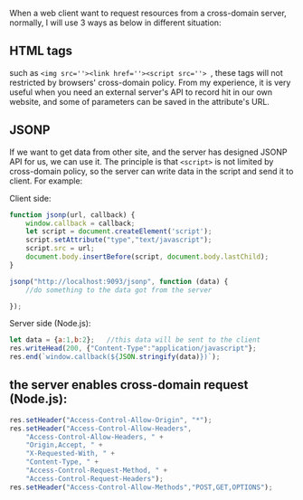 When a web client want to request resources from a cross-domain server, normally, I will use 3 ways as below in different situation:

## HTML tags

such as `<img src=''><link href=''><script src=''> `, these tags will not restricted by browsers' cross-domain policy. From my experience, it is very useful when you need an external server's API to record hit in our own website, and some of parameters can be saved in the attribute's URL.

## JSONP

If we want to get data from other site, and the server has designed JSONP API for us, we can use it. The principle is that `<script>` is not limited by cross-domain policy, so the server can write data in the script and send it to client. For example:

Client side:
```JavaScript
function jsonp(url, callback) {
    window.callback = callback;
    let script = document.createElement('script');
    script.setAttribute("type","text/javascript");
    script.src = url;
    document.body.insertBefore(script, document.body.lastChild);
}

jsonp("http://localhost:9093/jsonp", function (data) {
    //do something to the data got from the server

});
```

Server side (Node.js):
```JavaScript
let data = {a:1,b:2};   //this data will be sent to the client
res.writeHead(200, {"Content-Type":"application/javascript"};
res.end(`window.callback(${JSON.stringify(data)})`);
```

## the server enables cross-domain request (Node.js):

```JavaScript
res.setHeader("Access-Control-Allow-Origin", "*");
res.setHeader("Access-Control-Allow-Headers",
    "Access-Control-Allow-Headers, " +
    "Origin,Accept, " +
    "X-Requested-With, " +
    "Content-Type, " +
    "Access-Control-Request-Method, " +
    "Access-Control-Request-Headers");
res.setHeader("Access-Control-Allow-Methods","POST,GET,OPTIONS");
```


